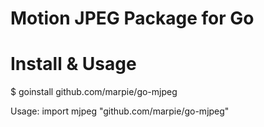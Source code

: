 Motion JPEG Package for Go
==========================

Install & Usage
===============

$ goinstall github.com/marpie/go-mjpeg

Usage:
  import mjpeg "github.com/marpie/go-mjpeg"

